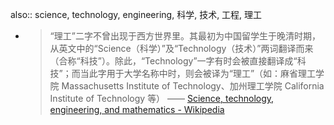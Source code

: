 also:: science, technology, engineering, 科学, 技术, 工程, 理工

- > “理工”二字不曾出现于西方世界里。其最初为中国留学生于晚清时期，从英文中的“Science（科学）”及“Technology（技术）”两词翻译而来（合称“科技”）。除此，“Technology”一字有时会被直接翻译成“科技”；而当此字用于大学名称中时，则会被译为“理工”（如：麻省理工学院 Massachusetts Institute of Technology、加州理工学院 California Institute of Technology 等）
  —— [Science, technology, engineering, and mathematics - Wikipedia](https://en.wikipedia.org/wiki/Science,_technology,_engineering,_and_mathematics)
